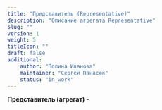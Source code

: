 ```yaml
---
title: "Представитель (Representative)"
description: "Описание агрегата Representative"
slug: ""
version: 1
weight: 5
titleIcon: ""
draft: false
additional:
    author: "Полина Иванова"
    maintainer: "Сергей Панасюк"
    status: "in_work"
---
```


**Представитель (агрегат)** - 